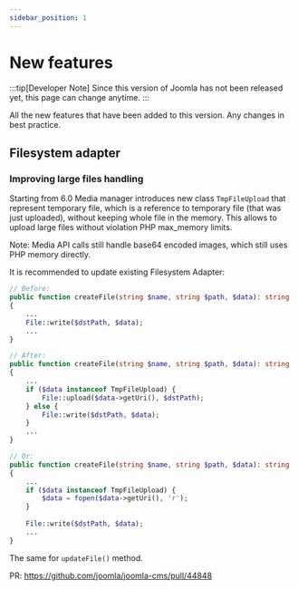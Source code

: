 ```yaml
---
sidebar_position: 1
---
```


# New features

:::tip[Developer Note]
  Since this version of Joomla has not been released yet, this page can change anytime.
:::

All the new features that have been added to this version.
Any changes in best practice.

## Filesystem adapter

### Improving large files handling

Starting from 6.0 Media manager introduces new class `TmpFileUpload` that represent temporary file, 
which is a reference to temporary file (that was just uploaded), without keeping whole file in the memory. 
This allows to upload large files without violation PHP max_memory limits.

Note: Media API calls still handle base64 encoded images, which still uses PHP memory directly.

It is recommended to update existing Filesystem Adapter:
```php
// Before:
public function createFile(string $name, string $path, $data): string
{
    ...
    File::write($dstPath, $data);
    ...
}

// After:
public function createFile(string $name, string $path, $data): string
{
    ...
    if ($data instanceof TmpFileUpload) {
        File::upload($data->getUri(), $dstPath);
    } else {
        File::write($dstPath, $data);
    }    
    ...
}

// Or:
public function createFile(string $name, string $path, $data): string
{
    ...
    if ($data instanceof TmpFileUpload) {
        $data = fopen($data->getUri(), 'r');
    }
    
    File::write($dstPath, $data);
    ...
}
```
The same for `updateFile()` method.

PR: https://github.com/joomla/joomla-cms/pull/44848
